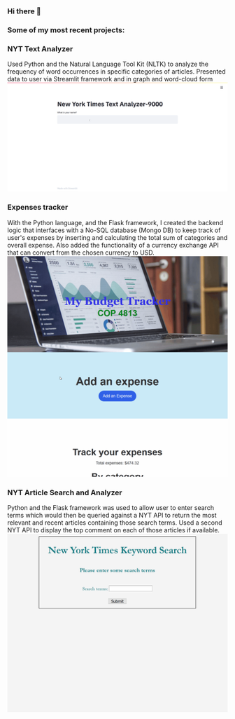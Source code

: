 ### Hi there 👋

<!--
**Jpere905/Jpere905** is a ✨ _special_ ✨ repository because its `README.md` (this file) appears on your GitHub profile.



- 🔭 I’m currently working on ...
- 🌱 I’m currently learning ...
- 👯 I’m looking to collaborate on ...
- 🤔 I’m looking for help with ...
- 💬 Ask me about ...
- 📫 How to reach me: ...
- 😄 Pronouns: ...
- ⚡ Fun fact: ...
-->


### Some of my most recent projects:
### NYT Text Analyzer 
Used Python and the Natural Language Tool Kit (NLTK) to analyze the frequency of word occurrences in specific categories of articles. 
Presented data to user via Streamlit framework and in graph and word-cloud form
![Streamlit Gif](Streamlit.gif)


### Expenses tracker 
With the Python language, and the Flask framework, I created the backend logic that interfaces with a No-SQL database (Mongo DB) to keep track of user's expenses by inserting and calculating the total sum of categories and overall expense.
Also added the functionality of a currency exchange API that can convert from the chosen currency to USD.
![Expense_tracker](Expense_tracker.gif)



### NYT Article Search and Analyzer
Python and the Flask framework was used to allow user to enter search terms which would then be queried against a NYT API to return the most relevant and recent articles containing those search terms.
Used a second NYT API to display the top comment on each of those articles if available.
![NYT_article_search](NYT_article_search.gif)



